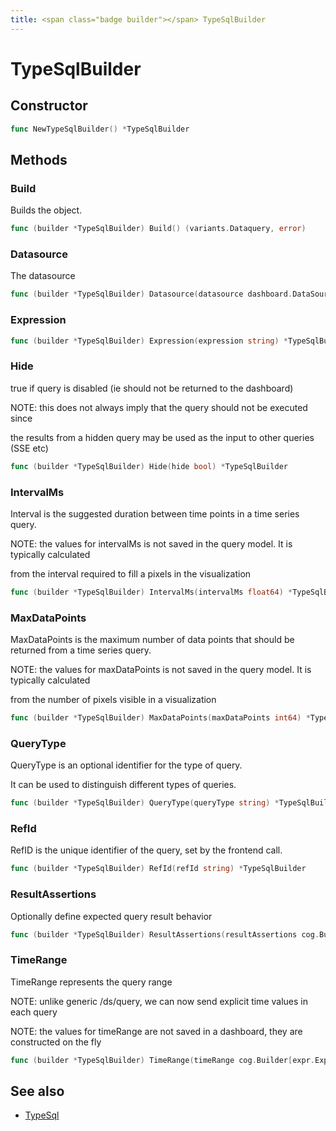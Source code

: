 ```yaml
---
title: <span class="badge builder"></span> TypeSqlBuilder
---
```

# <span class="badge builder"></span> TypeSqlBuilder

## Constructor

```go
func NewTypeSqlBuilder() *TypeSqlBuilder
```
## Methods

### <span class="badge object-method"></span> Build

Builds the object.

```go
func (builder *TypeSqlBuilder) Build() (variants.Dataquery, error)
```

### <span class="badge object-method"></span> Datasource

The datasource

```go
func (builder *TypeSqlBuilder) Datasource(datasource dashboard.DataSourceRef) *TypeSqlBuilder
```

### <span class="badge object-method"></span> Expression

```go
func (builder *TypeSqlBuilder) Expression(expression string) *TypeSqlBuilder
```

### <span class="badge object-method"></span> Hide

true if query is disabled (ie should not be returned to the dashboard)

NOTE: this does not always imply that the query should not be executed since

the results from a hidden query may be used as the input to other queries (SSE etc)

```go
func (builder *TypeSqlBuilder) Hide(hide bool) *TypeSqlBuilder
```

### <span class="badge object-method"></span> IntervalMs

Interval is the suggested duration between time points in a time series query.

NOTE: the values for intervalMs is not saved in the query model.  It is typically calculated

from the interval required to fill a pixels in the visualization

```go
func (builder *TypeSqlBuilder) IntervalMs(intervalMs float64) *TypeSqlBuilder
```

### <span class="badge object-method"></span> MaxDataPoints

MaxDataPoints is the maximum number of data points that should be returned from a time series query.

NOTE: the values for maxDataPoints is not saved in the query model.  It is typically calculated

from the number of pixels visible in a visualization

```go
func (builder *TypeSqlBuilder) MaxDataPoints(maxDataPoints int64) *TypeSqlBuilder
```

### <span class="badge object-method"></span> QueryType

QueryType is an optional identifier for the type of query.

It can be used to distinguish different types of queries.

```go
func (builder *TypeSqlBuilder) QueryType(queryType string) *TypeSqlBuilder
```

### <span class="badge object-method"></span> RefId

RefID is the unique identifier of the query, set by the frontend call.

```go
func (builder *TypeSqlBuilder) RefId(refId string) *TypeSqlBuilder
```

### <span class="badge object-method"></span> ResultAssertions

Optionally define expected query result behavior

```go
func (builder *TypeSqlBuilder) ResultAssertions(resultAssertions cog.Builder[expr.ExprTypeSqlResultAssertions]) *TypeSqlBuilder
```

### <span class="badge object-method"></span> TimeRange

TimeRange represents the query range

NOTE: unlike generic /ds/query, we can now send explicit time values in each query

NOTE: the values for timeRange are not saved in a dashboard, they are constructed on the fly

```go
func (builder *TypeSqlBuilder) TimeRange(timeRange cog.Builder[expr.ExprTypeSqlTimeRange]) *TypeSqlBuilder
```

## See also

 * <span class="badge object-type-struct"></span> [TypeSql](./object-TypeSql.md)

